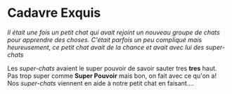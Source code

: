 # Cadavre Exquis
*Il était une fois un petit chat qui avait rejoint un nouveau groupe de chats pour apprendre des choses. C'était parfois un peu compliqué mais heureusement, ce petit chat avait de la chance et avait avec lui des super-chats*

Les *super-chats* avaient le super pouvoir de savoir sauter tres **tres** haut. 
Pas trop super comme **Super Pouvoir** mais bon, on fait avec ce qu'on a!
Nos *super-chats* viennent en aide à notre petit chat en faisant....
